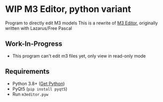 # WIP M3 Editor, python variant
Program to directly edit M3 models
This is a rewrite of [M3 Editor](https://github.com/tangorcraft/m3editor/), originally written with Lazarus/Free Pascal

## Work-In-Progress
* This program can't edit m3 files yet, only view in read-only mode

## Requirements
* Python 3.8+ ([Get Python](https://www.python.org/downloads/))
* PyQt5 (`pip install pyqt5`)
* Run `m3editor.pyw`
